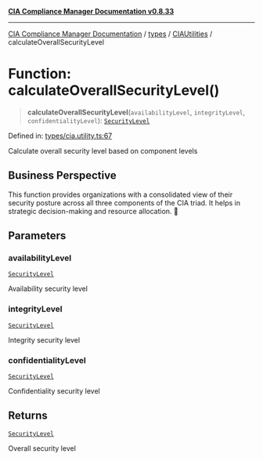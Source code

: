 [**CIA Compliance Manager Documentation v0.8.33**](../../../../README.md)

***

[CIA Compliance Manager Documentation](../../../../modules.md) / [types](../../../README.md) / [CIAUtilities](../README.md) / calculateOverallSecurityLevel

# Function: calculateOverallSecurityLevel()

> **calculateOverallSecurityLevel**(`availabilityLevel`, `integrityLevel`, `confidentialityLevel`): [`SecurityLevel`](../../../cia/type-aliases/SecurityLevel.md)

Defined in: [types/cia.utility.ts:67](https://github.com/Hack23/cia-compliance-manager/blob/1f4f2c51bc48d917eff1eb43881cee05d381f406/src/types/cia.utility.ts#L67)

Calculate overall security level based on component levels

## Business Perspective

This function provides organizations with a consolidated view of their 
security posture across all three components of the CIA triad.
It helps in strategic decision-making and resource allocation. 💼

## Parameters

### availabilityLevel

[`SecurityLevel`](../../../cia/type-aliases/SecurityLevel.md)

Availability security level

### integrityLevel

[`SecurityLevel`](../../../cia/type-aliases/SecurityLevel.md)

Integrity security level

### confidentialityLevel

[`SecurityLevel`](../../../cia/type-aliases/SecurityLevel.md)

Confidentiality security level

## Returns

[`SecurityLevel`](../../../cia/type-aliases/SecurityLevel.md)

Overall security level
